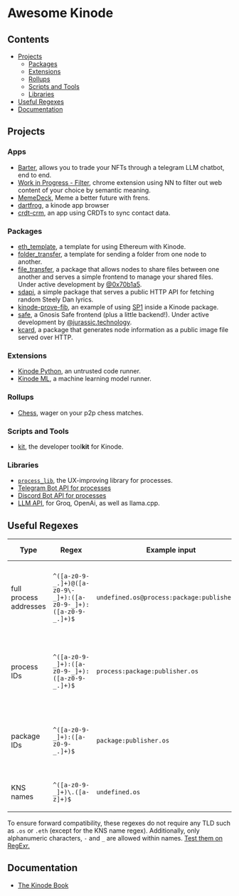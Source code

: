 # Awesome Kinode

## Contents

* [Projects](#projects)
  * [Packages](#packages)
  * [Extensions](#extensions)
  * [Rollups](#rollups)
  * [Scripts and Tools](#scripts-and-tools)
  * [Libraries](#libraries)
* [Useful Regexes](#useful-regexes)
* [Documentation](#documentation)

## Projects

### Apps

* [Barter](https://github.com/bitful-pannul/auctioneer/), allows you to trade your NFTs through a telegram LLM chatbot, end to end.
* [Work in Progress - Filter](https://github.com/jaxs-ribs/filter), chrome extension using NN to filter out web content of your choice by semantic meaning.
* [MemeDeck](https://github.com/holium/kinode-memedeck), Meme a better future with frens.
* [dartfrog](https://github.com/assemblycapital/dartfrog), a kinode app browser
* [crdt-crm](https://github.com/dr-frmr/crdt-crm), an app using CRDTs to sync contact data.

### Packages

* [eth_template](https://github.com/Uncentered-Systems/eth_template), a template for using Ethereum with Kinode.
* [folder_transfer](https://github.com/Uncentered-Systems/folder_transfer), a template for sending a folder from one node to another.
* [file_transfer](https://github.com/bitful-pannul/file_transfer), a package that allows nodes to share files between one another and serves a simple frontend to manage your shared files. Under active development by [@0x70b1a5](https://github.com/0x70b1a5).
* [sdapi](https://github.com/dr-frmr/sdapi), a simple package that serves a public HTTP API for fetching random Steely Dan lyrics.
* [kinode-prove-fib](https://github.com/nick1udwig/kinode-prove-fib), an example of using [SP1](https://github.com/succinctlabs/sp1) inside a Kinode package.
* [safe](https://github.com/kinode-dao/safe), a Gnosis Safe frontend (plus a little backend!). Under active development by [@jurassic.technology](https://github.com/jurassic-technology).
* [kcard](https://github.com/dr-frmr/kcard), a package that generates node information as a public image file served over HTTP.

### Extensions

* [Kinode Python](https://github.com/nick1udwig/kinode-python), an untrusted code runner.
* [Kinode ML](https://github.com/nick1udwig/kinode-ml), a machine learning model runner.

### Rollups

* [Chess](https://github.com/kinode-dao/chess-rollup), wager on your p2p chess matches.

### Scripts and Tools

* [kit](https://github.com/kinode-dao/kit), the developer tool**kit** for Kinode.

### Libraries

* [`process_lib`](https://github.com/kinode-dao/process_lib), the UX-improving library for processes.
* [Telegram Bot API for processes](https://github.com/kinode-dao/telegram-bot)
* [Discord Bot API for processes](https://github.com/kinode-dao/discord_api)
* [LLM API](https://github.com/kinode-dao/llm), for Groq, OpenAi, as well as llama.cpp.

## Useful Regexes

| Type                   | Regex                                                                   | Example input                               | Example output                                       | Description                                                            |
| ---------------------- | ----------------------------------------------------------------------- | ------------------------------------------- | ---------------------------------------------------- | ---------------------------------------------------------------------- |
| full process addresses | `^([a-z0-9-_.]+)@([a-z0-9\-_]+):([a-z0-9-_]+):([a-z0-9-_.]+)$` | `undefined.os@process:package:publisher.os` | `undefined.os`, `process`, `package`, `publisher.os` | Separates a process address into node, process, package and publisher. |
| process IDs            | `^([a-z0-9-_]+):([a-z0-9-_]+):([a-z0-9-_.]+)$`                          | `process:package:publisher.os`              | `process`, `package`, `publisher.os`                 | Separates a process address into process, package and publisher.       |
| package IDs            | `^([a-z0-9-_]+):([a-z0-9-_.]+)$`                                        | `package:publisher.os`                      | `package`, `publisher.os`                            | Separates a process address into package and publisher.                |
| KNS names              | `^([a-z0-9-_]+)\.([a-z]+)$`                                             | `undefined.os`                              | `undefined`, `os`                                    | Separates a KNS name into name and TLD.                                |

To ensure forward compatibility, these regexes do not require any TLD such as `.os` or `.eth` (except for the KNS name regex).
Additionally, only alphanumeric characters, `-` and `_` are allowed within names.
[Test them on RegExr.](https://regexr.com)

## Documentation

* [The Kinode Book](https://book.kinode.org)
